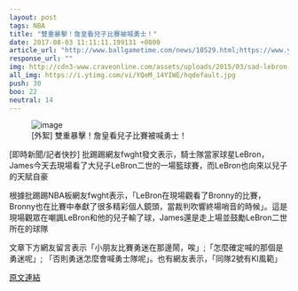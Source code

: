 ```yaml
---
layout: post
tags: NBA
title: "雙重暴擊！詹皇看兒子比賽被喊勇士！"
date: 2017-08-03 11:11:11.199131 +0800
article_url: "http://www.ballgametime.com/news/10529.html;https://www.youtube.com/watch?v=YQeM_14YIWE"
response_url: ""
img: http://cdn3-www.craveonline.com/assets/uploads/2015/03/sad-lebron-james-2-e1425339915613.jpg
all_img: https://i.ytimg.com/vi/YQeM_14YIWE/hqdefault.jpg
push: 30
boo: 22
neutral: 14
---
```


<figure>
<img src="http://cdn3-www.craveonline.com/assets/uploads/2015/03/sad-lebron-james-2-e1425339915613.jpg" alt="image">
<figcaption>
[外絮] 雙重暴擊！詹皇看兒子比賽被喊勇士！
</figcaption>
</figure>



[即時新聞/記者快抄] 批踢踢網友fwght發文表示，騎士隊當家球星LeBron，James今天去現場看了大兒子LeBron二世的一場籃球賽，而LeBron也向來以兒子的天賦自豪

根據批踢踢NBA板網友fwght表示，「LeBron在現場觀看了Bronny的比賽，Bronny也在比賽中奉獻了很多精彩個人鏡頭，當裁判吹響終場哨音的時候」。這是現場觀眾在嘲諷LeBron和他的兒子輸了球，James還是走上場並鼓勵LeBron二世所在的球隊

文章下方網友留言表示「小朋友比賽勇迷在那邊鬧，唉」;「怎麼確定喊的那個是勇迷呢」; 「否則勇迷怎麼會喊勇士隊呢」。也有網友表示，「同隊2號有KI風範」

<a href = "https://www.ptt.cc/bbs/NBA/M.1501489573.A.2AC.html">原文連結</a>

